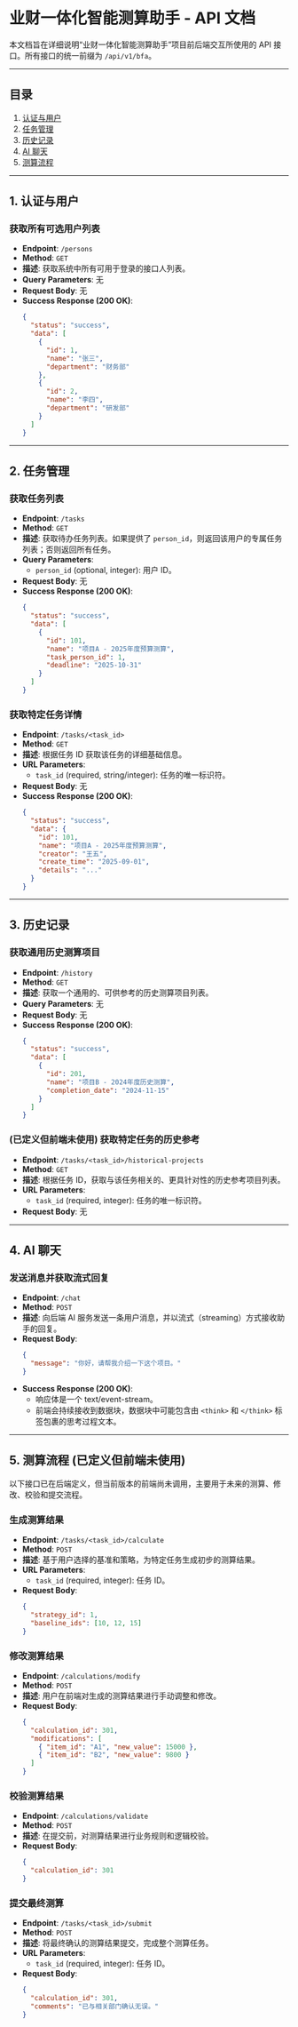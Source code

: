 # 业财一体化智能测算助手 - API 文档

本文档旨在详细说明“业财一体化智能测算助手”项目前后端交互所使用的 API 接口。所有接口的统一前缀为 `/api/v1/bfa`。

---

## 目录

1.  [认证与用户](#认证与用户)
2.  [任务管理](#任务管理)
3.  [历史记录](#历史记录)
4.  [AI 聊天](#ai-聊天)
5.  [测算流程](#测算流程)

---

## 1. 认证与用户

### 获取所有可选用户列表

-   **Endpoint**: `/persons`
-   **Method**: `GET`
-   **描述**: 获取系统中所有可用于登录的接口人列表。
-   **Query Parameters**: 无
-   **Request Body**: 无
-   **Success Response (200 OK)**:
    ```json
    {
      "status": "success",
      "data": [
        {
          "id": 1,
          "name": "张三",
          "department": "财务部"
        },
        {
          "id": 2,
          "name": "李四",
          "department": "研发部"
        }
      ]
    }
    ```

---

## 2. 任务管理

### 获取任务列表

-   **Endpoint**: `/tasks`
-   **Method**: `GET`
-   **描述**: 获取待办任务列表。如果提供了 `person_id`，则返回该用户的专属任务列表；否则返回所有任务。
-   **Query Parameters**:
    -   `person_id` (optional, integer): 用户 ID。
-   **Request Body**: 无
-   **Success Response (200 OK)**:
    ```json
    {
      "status": "success",
      "data": [
        {
          "id": 101,
          "name": "项目A - 2025年度预算测算",
          "task_person_id": 1,
          "deadline": "2025-10-31"
        }
      ]
    }
    ```

### 获取特定任务详情

-   **Endpoint**: `/tasks/<task_id>`
-   **Method**: `GET`
-   **描述**: 根据任务 ID 获取该任务的详细基础信息。
-   **URL Parameters**:
    -   `task_id` (required, string/integer): 任务的唯一标识符。
-   **Request Body**: 无
-   **Success Response (200 OK)**:
    ```json
    {
      "status": "success",
      "data": {
        "id": 101,
        "name": "项目A - 2025年度预算测算",
        "creator": "王五",
        "create_time": "2025-09-01",
        "details": "..."
      }
    }
    ```

---

## 3. 历史记录

### 获取通用历史测算项目

-   **Endpoint**: `/history`
-   **Method**: `GET`
-   **描述**: 获取一个通用的、可供参考的历史测算项目列表。
-   **Query Parameters**: 无
-   **Request Body**: 无
-   **Success Response (200 OK)**:
    ```json
    {
      "status": "success",
      "data": [
        {
          "id": 201,
          "name": "项目B - 2024年度历史测算",
          "completion_date": "2024-11-15"
        }
      ]
    }
    ```

### (已定义但前端未使用) 获取特定任务的历史参考

-   **Endpoint**: `/tasks/<task_id>/historical-projects`
-   **Method**: `GET`
-   **描述**: 根据任务 ID，获取与该任务相关的、更具针对性的历史参考项目列表。
-   **URL Parameters**:
    -   `task_id` (required, integer): 任务的唯一标识符。
-   **Request Body**: 无

---

## 4. AI 聊天

### 发送消息并获取流式回复

-   **Endpoint**: `/chat`
-   **Method**: `POST`
-   **描述**: 向后端 AI 服务发送一条用户消息，并以流式（streaming）方式接收助手的回复。
-   **Request Body**:
    ```json
    {
      "message": "你好，请帮我介绍一下这个项目。"
    }
    ```
-   **Success Response (200 OK)**:
    -   响应体是一个 text/event-stream。
    -   前端会持续接收到数据块，数据块中可能包含由 `<think>` 和 `</think>` 标签包裹的思考过程文本。

---

## 5. 测算流程 (已定义但前端未使用)

以下接口已在后端定义，但当前版本的前端尚未调用，主要用于未来的测算、修改、校验和提交流程。

### 生成测算结果

-   **Endpoint**: `/tasks/<task_id>/calculate`
-   **Method**: `POST`
-   **描述**: 基于用户选择的基准和策略，为特定任务生成初步的测算结果。
-   **URL Parameters**:
    -   `task_id` (required, integer): 任务 ID。
-   **Request Body**:
    ```json
    {
      "strategy_id": 1,
      "baseline_ids": [10, 12, 15]
    }
    ```

### 修改测算结果

-   **Endpoint**: `/calculations/modify`
-   **Method**: `POST`
-   **描述**: 用户在前端对生成的测算结果进行手动调整和修改。
-   **Request Body**:
    ```json
    {
      "calculation_id": 301,
      "modifications": [
        { "item_id": "A1", "new_value": 15000 },
        { "item_id": "B2", "new_value": 9800 }
      ]
    }
    ```

### 校验测算结果

-   **Endpoint**: `/calculations/validate`
-   **Method**: `POST`
-   **描述**: 在提交前，对测算结果进行业务规则和逻辑校验。
-   **Request Body**:
    ```json
    {
      "calculation_id": 301
    }
    ```

### 提交最终测算

-   **Endpoint**: `/tasks/<task_id>/submit`
-   **Method**: `POST`
-   **描述**: 将最终确认的测算结果提交，完成整个测算任务。
-   **URL Parameters**:
    -   `task_id` (required, integer): 任务 ID。
-   **Request Body**:
    ```json
    {
      "calculation_id": 301,
      "comments": "已与相关部门确认无误。"
    }
    ```
